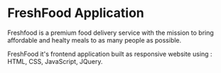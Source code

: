 # FreshFood Application

Freshfood is a premium food delivery service with the mission
to bring affordable and healty meals to as many people as possible.

FreshFood it's frontend application built as responsive website using : HTML, CSS, JavaScript, JQuery.
